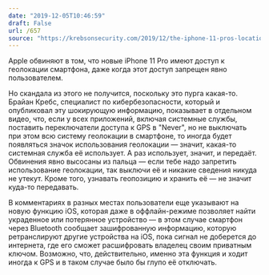 ```yaml
---
date: "2019-12-05T10:46:59"
draft: False
url: /657
source: "https://krebsonsecurity.com/2019/12/the-iphone-11-pros-location-data-puzzler/"
---
```


Apple обвиняют в том, что новые iPhone 11 Pro имеют доступ к геолокации смартфона, даже когда этот доступ запрещен явно пользователем.

Но скандала из этого не получится, поскольку это пурга какая-то. Брайан Кребс, специалист по кибербезопасности, который и опубликовал эту шокирующую информацию, показывает в отдельном видео, что, если у всех приложений, включая системные службы, поставить переключатели доступа к GPS в "Never", но не выключать при этом всю систему геолокации в смартфоне, то иногда будет появляться значок использования геолокации — значит, какая-то системная служба её использует. А раз использует, значит, и передаёт.
Обвинения явно высосаны из пальца — если тебе надо запретить использование геолокации, так выключи её и никакие сведения никуда не утекут. Кроме того, узнавать геопозицию и хранить её — не значит куда-то передавать.

В комментариях в разных местах пользователи еще указывают на новую функцию iOS, которая даже в оффлайн-режиме позволяет найти украденное или потерянное устройство — в этом случае смартфон через Bluetooth сообщает зашифрованную информацию, которую ретранслируют другие устройства на iOS, пока сигнал не доберется до интернета, где его сможет расшифровать владелец своим приватным ключом. Возможно, что, действительно, именно эта функция и ходит иногда к GPS и в таком случае было бы глупо её отключать.
